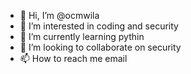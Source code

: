 - 👋 Hi, I’m @ocmwila
- 👀 I’m interested in coding and security
- 🌱 I’m currently learning pythin
- 💞️ I’m looking to collaborate on security
- 📫 How to reach me email

<!---
ocmwila/ocmwila is a ✨ special ✨ repository because its `README.md` (this file) appears on your GitHub profile.
You can click the Preview link to take a look at your changes.
--->
